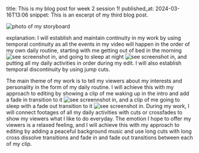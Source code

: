 
title: This is my blog post for week 2 session 1!
published_at: 2024-03-16T13:06
snippet: This is an excerpt of my third blog post.

![photo of my storyboard](/w01s1/storyboard_final.png)

explanation: 
I will establish and maintain continuity in my work by using temporal continuity as all the events in my video will happen in the order of my own daily routine, starting with me getting out of bed in the morning ![see screenshot in](/w01s1/gettingoutofbed.png), and going to sleep at night ![see screenshot in](/w01s1/goingtosleep.png), and putting all my daily activities in order during my edit. I will also establish temporal discontinuity by using jump cuts.

The main theme of my work is to tell my viewers about my interests and personality in the form of my daily routine. I will achieve this with my approach to editing by showing a clip of me waking up in the intro and add a fade in transition to it ![see screennshot in](/w01s1/fadein.png), and a clip of me going to sleep with a fade out transition to it ![see screenshot in](/w01s1/fadeout.png). During my work, I will connect footages of all my daily activities with cuts or crossfades to show my viewers what I like to do everyday. The emotion I hope to offer my viewers is a relaxed feeling, and I will achieve this with my approach to editing by adding a peaceful background music and use long cuts with long cross dissolve transitions and fade in and fade out transitions between each of my clip.

